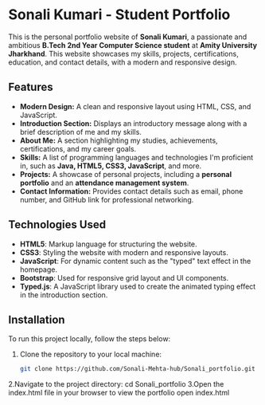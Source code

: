 # Sonali Kumari - Student Portfolio

This is the personal portfolio website of **Sonali Kumari**, a passionate and ambitious **B.Tech 2nd Year Computer Science student** at **Amity University Jharkhand**. This website showcases my skills, projects, certifications, education, and contact details, with a modern and responsive design.

## Features

- **Modern Design:** A clean and responsive layout using HTML, CSS, and JavaScript.
- **Introduction Section:** Displays an introductory message along with a brief description of me and my skills.
- **About Me:** A section highlighting my studies, achievements, certifications, and my career goals.
- **Skills:** A list of programming languages and technologies I'm proficient in, such as **Java, HTML5, CSS3, JavaScript**, and more.
- **Projects:** A showcase of personal projects, including a **personal portfolio** and an **attendance management system**.
- **Contact Information:** Provides contact details such as email, phone number, and GitHub link for professional networking.

## Technologies Used

- **HTML5**: Markup language for structuring the website.
- **CSS3**: Styling the website with modern and responsive layouts.
- **JavaScript**: For dynamic content such as the "typed" text effect in the homepage.
- **Bootstrap**: Used for responsive grid layout and UI components.
- **Typed.js**: A JavaScript library used to create the animated typing effect in the introduction section.

## Installation

To run this project locally, follow the steps below:

1. Clone the repository to your local machine:
   ```bash
   git clone https://github.com/Sonali-Mehta-hub/Sonali_portfolio.git
2.Navigate to the project directory:
   cd Sonali_portfolio
3.Open the index.html file in your browser to view the portfolio
  open index.html


